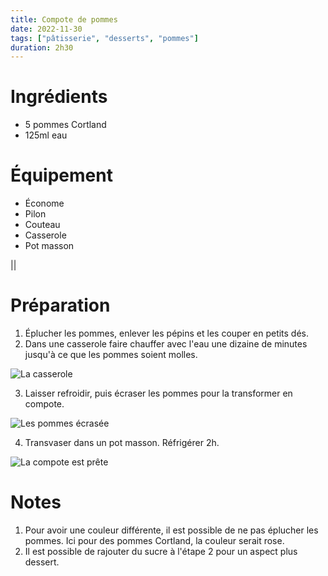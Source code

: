 ```yaml
---
title: Compote de pommes
date: 2022-11-30
tags: ["pâtisserie", "desserts", "pommes"]
duration: 2h30
---
```


# Ingrédients

+ 5 pommes Cortland
+ 125ml eau

# Équipement

+ Économe
+ Pilon
+ Couteau
+ Casserole
+ Pot masson

||

# Préparation

1. Éplucher les pommes, enlever les pépins et les couper en petits dés.
2. Dans une casserole faire chauffer avec l'eau une dizaine de minutes jusqu'à
ce que les pommes soient molles.

![La casserole](/img/compote-de-pommes/compote-step-2.jpg)

3. Laisser refroidir, puis écraser les pommes pour la transformer en compote.

![Les pommes écrasée](/img/compote-de-pommes/compote-step-3.jpg)

4. Transvaser dans un pot masson. Réfrigérer 2h.

![La compote est prête](/img/compote-de-pommes/compote-step-4.jpg)


# Notes

1. Pour avoir une couleur différente, il est possible de ne pas éplucher les pommes.
Ici pour des pommes Cortland, la couleur serait rose.
2. Il est possible de rajouter du sucre à l'étape 2 pour un aspect plus dessert.
